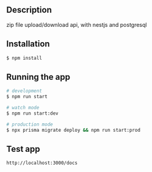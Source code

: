## Description

zip file upload/download api, with nestjs and postgresql

## Installation

```bash
$ npm install
```

## Running the app

```bash
# development
$ npm run start

# watch mode
$ npm run start:dev

# production mode
$ npx prisma migrate deploy && npm run start:prod
```

## Test app

```
http://localhost:3000/docs
```
